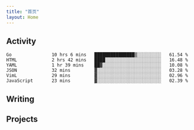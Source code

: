 ```yaml
---
title: "首页"
layout: Home
---
```


## Activity
<!--START_SECTION:waka-->

```text
Go               10 hrs 6 mins   ███████████████▒░░░░░░░░░   61.54 %
HTML             2 hrs 42 mins   ████░░░░░░░░░░░░░░░░░░░░░   16.48 %
YAML             1 hr 39 mins    ██▓░░░░░░░░░░░░░░░░░░░░░░   10.08 %
JSON             32 mins         ▓░░░░░░░░░░░░░░░░░░░░░░░░   03.28 %
VimL             29 mins         ▓░░░░░░░░░░░░░░░░░░░░░░░░   02.96 %
JavaScript       23 mins         ▓░░░░░░░░░░░░░░░░░░░░░░░░   02.39 %
```

<!--END_SECTION:waka-->

## Writing
<PindedPosts />

## Projects
<Projects />
